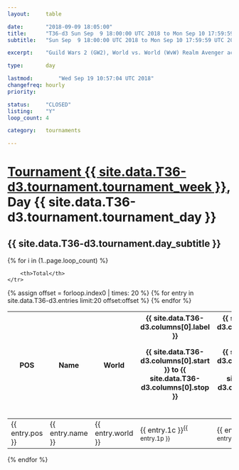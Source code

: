 ```yaml
---
layout: 	table

date: 		"2018-09-09 18:05:00"
title: 		"T36-d3 Sun Sep  9 18:00:00 UTC 2018 to Mon Sep 10 17:59:59 UTC 2018"
subtitle: 	"Sun Sep  9 18:00:00 UTC 2018 to Mon Sep 10 17:59:59 UTC 2018"

excerpt:    "Guild Wars 2 (GW2), World vs. World (WvW) Realm Avenger achivement Tournament. \"Every Kill Counts\""

type:       day

lastmod: 		"Wed Sep 19 10:57:04 UTC 2018"
changefreq: hourly
priority:   

status:     "CLOSED"
listing:    "Y"
loop_count: 4

category: 	tournaments

---
```

<div class="table_header">
    <h1><a href="{{ site.data.T36-d3.tournament.week_url }}">Tournament {{ site.data.T36-d3.tournament.tournament_week }}</a>, Day {{ site.data.T36-d3.tournament.tournament_day }}</h1>
    <h2>{{ site.data.T36-d3.tournament.day_subtitle }}</h2> 
</div>

{% for i in (1..page.loop_count) %}
<br>
<table class="day_table">
  <colgroup>
    <col style="width:18px">
    <col style="width:55px">
    <col style="width:55px">
    <col style="width:12px">
    <col style="width:12px">
    <col style="width:12px">
    <col style="width:12px">
    <col style="width:12px">
    <col style="width:12px">
    <col style="width:12px">
    <col style="width:12px">
    <col style="width:12px">
    <col style="width:12px">
    <col style="width:12px">
    <col style="width:12px">
    <col style="width:12px">
    <col style="width:12px">
    <col style="width:12px">
    <col style="width:12px">
    <col style="width:12px">
    <col style="width:12px">
    <col style="width:12px">
    <col style="width:12px">
    <col style="width:12px">
    <col style="width:12px">
    <col style="width:12px">
    <col style="width:12px">
    <col style="width:18px">
  </colgroup>  
  <thead>
    <tr>
        <th>POS</th>
        <th class="AlignLeft">Name</th>
        <th class="AlignLeft">World</th>

<th><div class="label">{{ site.data.T36-d3.columns[0].label }}<p class="onhover">{{ site.data.T36-d3.columns[0].start }} to {{ site.data.T36-d3.columns[0].stop }}</p></div>​</th>
<th><div class="label">{{ site.data.T36-d3.columns[1].label }}<p class="onhover">{{ site.data.T36-d3.columns[1].start }} to {{ site.data.T36-d3.columns[1].stop }}</p></div>​</th>
<th><div class="label">{{ site.data.T36-d3.columns[2].label }}<p class="onhover">{{ site.data.T36-d3.columns[2].start }} to {{ site.data.T36-d3.columns[2].stop }}</p></div>​</th>
<th><div class="label">{{ site.data.T36-d3.columns[3].label }}<p class="onhover">{{ site.data.T36-d3.columns[3].start }} to {{ site.data.T36-d3.columns[3].stop }}</p></div>​</th>
<th><div class="label">{{ site.data.T36-d3.columns[4].label }}<p class="onhover">{{ site.data.T36-d3.columns[4].start }} to {{ site.data.T36-d3.columns[4].stop }}</p></div>​</th>
<th><div class="label">{{ site.data.T36-d3.columns[5].label }}<p class="onhover">{{ site.data.T36-d3.columns[5].start }} to {{ site.data.T36-d3.columns[5].stop }}</p></div>​</th>
<th><div class="label">{{ site.data.T36-d3.columns[6].label }}<p class="onhover">{{ site.data.T36-d3.columns[6].start }} to {{ site.data.T36-d3.columns[6].stop }}</p></div>​</th>
<th><div class="label">{{ site.data.T36-d3.columns[7].label }}<p class="onhover">{{ site.data.T36-d3.columns[7].start }} to {{ site.data.T36-d3.columns[7].stop }}</p></div>​</th>
<th><div class="label">{{ site.data.T36-d3.columns[8].label }}<p class="onhover">{{ site.data.T36-d3.columns[8].start }} to {{ site.data.T36-d3.columns[8].stop }}</p></div>​</th>
<th><div class="label">{{ site.data.T36-d3.columns[9].label }}<p class="onhover">{{ site.data.T36-d3.columns[9].start }} to {{ site.data.T36-d3.columns[9].stop }}</p></div>​</th>
<th><div class="label">{{ site.data.T36-d3.columns[10].label }}<p class="onhover">{{ site.data.T36-d3.columns[10].start }} to {{ site.data.T36-d3.columns[10].stop }}</p></div>​</th>

<th><div class="label">{{ site.data.T36-d3.columns[11].label }}<p class="onhover">{{ site.data.T36-d3.columns[11].start }} to {{ site.data.T36-d3.columns[11].stop }}</p></div>​</th>
<th><div class="label">{{ site.data.T36-d3.columns[12].label }}<p class="onhover">{{ site.data.T36-d3.columns[12].start }} to {{ site.data.T36-d3.columns[12].stop }}</p></div>​</th>
<th><div class="label">{{ site.data.T36-d3.columns[13].label }}<p class="onhover">{{ site.data.T36-d3.columns[13].start }} to {{ site.data.T36-d3.columns[13].stop }}</p></div>​</th>
<th><div class="label">{{ site.data.T36-d3.columns[14].label }}<p class="onhover">{{ site.data.T36-d3.columns[14].start }} to {{ site.data.T36-d3.columns[14].stop }}</p></div>​</th>
<th><div class="label">{{ site.data.T36-d3.columns[15].label }}<p class="onhover">{{ site.data.T36-d3.columns[15].start }} to {{ site.data.T36-d3.columns[15].stop }}</p></div>​</th>
<th><div class="label">{{ site.data.T36-d3.columns[16].label }}<p class="onhover">{{ site.data.T36-d3.columns[16].start }} to {{ site.data.T36-d3.columns[16].stop }}</p></div>​</th>
<th><div class="label">{{ site.data.T36-d3.columns[17].label }}<p class="onhover">{{ site.data.T36-d3.columns[17].start }} to {{ site.data.T36-d3.columns[17].stop }}</p></div>​</th>
<th><div class="label">{{ site.data.T36-d3.columns[18].label }}<p class="onhover">{{ site.data.T36-d3.columns[18].start }} to {{ site.data.T36-d3.columns[18].stop }}</p></div>​</th>
<th><div class="label">{{ site.data.T36-d3.columns[19].label }}<p class="onhover">{{ site.data.T36-d3.columns[19].start }} to {{ site.data.T36-d3.columns[19].stop }}</p></div>​</th>
<th><div class="label">{{ site.data.T36-d3.columns[20].label }}<p class="onhover">{{ site.data.T36-d3.columns[20].start }} to {{ site.data.T36-d3.columns[20].stop }}</p></div>​</th>

<th><div class="label">{{ site.data.T36-d3.columns[21].label }}<p class="onhover">{{ site.data.T36-d3.columns[21].start }} to {{ site.data.T36-d3.columns[21].stop }}</p></div>​</th>
<th><div class="label">{{ site.data.T36-d3.columns[22].label }}<p class="onhover">{{ site.data.T36-d3.columns[22].start }} to {{ site.data.T36-d3.columns[22].stop }}</p></div>​</th>
<th><div class="label">{{ site.data.T36-d3.columns[23].label }}<p class="onhover">{{ site.data.T36-d3.columns[23].start }} to {{ site.data.T36-d3.columns[23].stop }}</p></div>​</th>

        <th>Total</th>
    </tr>
  </thead>
  {% assign offset = forloop.index0 | times: 20 %}
<tbody>
{% for entry in site.data.T36-d3.entries limit:20 offset:offset %}
  <tr>
    <td class="pl{{ entry.pos }}">{{ entry.pos }}</td>
    <td class="AlignLeft">{{ entry.name }}</td>
    <td class="AlignLeft">{{ entry.world }}</td>
    <td class="pl{{ entry.1p }}">{{ entry.1c }}<sup>{{ entry.1p }}</sup></td>
    <td class="pl{{ entry.2p }}">{{ entry.2c }}<sup>{{ entry.2p }}</sup></td>
    <td class="pl{{ entry.3p }}">{{ entry.3c }}<sup>{{ entry.3p }}</sup></td>
    <td class="pl{{ entry.4p }}">{{ entry.4c }}<sup>{{ entry.4p }}</sup></td>
    <td class="pl{{ entry.5p }}">{{ entry.5c }}<sup>{{ entry.5p }}</sup></td>
    <td class="pl{{ entry.6p }}">{{ entry.6c }}<sup>{{ entry.6p }}</sup></td>
    <td class="pl{{ entry.7p }}">{{ entry.7c }}<sup>{{ entry.7p }}</sup></td>
    <td class="pl{{ entry.8p }}">{{ entry.8c }}<sup>{{ entry.8p }}</sup></td>
    <td class="pl{{ entry.9p }}">{{ entry.9c }}<sup>{{ entry.9p }}</sup></td>
    <td class="pl{{ entry.10p }}">{{ entry.10c }}<sup>{{ entry.10p }}</sup></td>
    <td class="pl{{ entry.11p }}">{{ entry.11c }}<sup>{{ entry.11p }}</sup></td>
    <td class="pl{{ entry.12p }}">{{ entry.12c }}<sup>{{ entry.12p }}</sup></td>
    <td class="pl{{ entry.13p }}">{{ entry.13c }}<sup>{{ entry.13p }}</sup></td>
    <td class="pl{{ entry.14p }}">{{ entry.14c }}<sup>{{ entry.14p }}</sup></td>
    <td class="pl{{ entry.15p }}">{{ entry.15c }}<sup>{{ entry.15p }}</sup></td>
    <td class="pl{{ entry.16p }}">{{ entry.16c }}<sup>{{ entry.16p }}</sup></td>
    <td class="pl{{ entry.17p }}">{{ entry.17c }}<sup>{{ entry.17p }}</sup></td>
    <td class="pl{{ entry.18p }}">{{ entry.18c }}<sup>{{ entry.18p }}</sup></td>
    <td class="pl{{ entry.19p }}">{{ entry.19c }}<sup>{{ entry.19p }}</sup></td>
    <td class="pl{{ entry.20p }}">{{ entry.20c }}<sup>{{ entry.20p }}</sup></td>
    <td class="pl{{ entry.21p }}">{{ entry.21c }}<sup>{{ entry.21p }}</sup></td>
    <td class="pl{{ entry.22p }}">{{ entry.22c }}<sup>{{ entry.22p }}</sup></td>
    <td class="pl{{ entry.23p }}">{{ entry.23c }}<sup>{{ entry.23p }}</sup></td>
    <td class="pl{{ entry.24p }}">{{ entry.24c }}<sup>{{ entry.24p }}</sup></td>
    <td>{{ entry.total }}</td>
  </tr>
{% endfor %}  
</tbody>
</table>
<div class="leaderboard"></div>
{% endfor %}

<div class="commentary">
</div>



